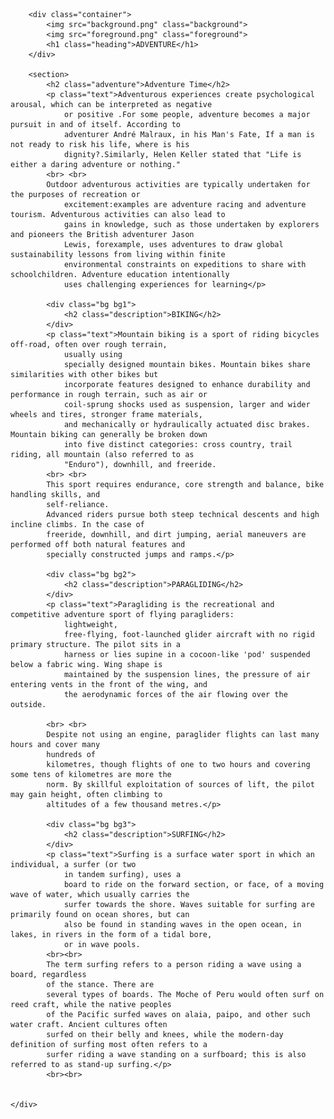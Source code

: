 <!DOCTYPE html>
<html lang="en">

<head>
    <meta charset="UTF-8">
    <meta http-equiv="X-UA-Compatible" content="IE=edge">
    <meta name="viewport" content="width=device-width, initial-scale=1.0">
    <title>Parallax Website</title>
    <link rel="stylesheet" href="style.css">
</head>

<body>
    <div id="wrapper">

        <div class="container">
            <img src="background.png" class="background">
            <img src="foreground.png" class="foreground">
            <h1 class="heading">ADVENTURE</h1>
        </div>

        <section>
            <h2 class="adventure">Adventure Time</h2>
            <p class="text">Adventurous experiences create psychological arousal, which can be interpreted as negative
                or positive .For some people, adventure becomes a major pursuit in and of itself. According to
                adventurer André Malraux, in his Man's Fate, If a man is not ready to risk his life, where is his
                dignity?.Similarly, Helen Keller stated that "Life is either a daring adventure or nothing."
            <br> <br>
            Outdoor adventurous activities are typically undertaken for the purposes of recreation or
                excitement:examples are adventure racing and adventure tourism. Adventurous activities can also lead to
                gains in knowledge, such as those undertaken by explorers and pioneers the British adventurer Jason
                Lewis, forexample, uses adventures to draw global sustainability lessons from living within finite
                environmental constraints on expeditions to share with schoolchildren. Adventure education intentionally
                uses challenging experiences for learning</p>

            <div class="bg bg1">
                <h2 class="description">BIKING</h2>
            </div>
            <p class="text">Mountain biking is a sport of riding bicycles off-road, often over rough terrain,
                usually using
                specially designed mountain bikes. Mountain bikes share similarities with other bikes but
                incorporate features designed to enhance durability and performance in rough terrain, such as air or
                coil-sprung shocks used as suspension, larger and wider wheels and tires, stronger frame materials,
                and mechanically or hydraulically actuated disc brakes. Mountain biking can generally be broken down
                into five distinct categories: cross country, trail riding, all mountain (also referred to as
                "Enduro"), downhill, and freeride.
            <br> <br>
            This sport requires endurance, core strength and balance, bike handling skills, and
            self-reliance.
            Advanced riders pursue both steep technical descents and high incline climbs. In the case of
            freeride, downhill, and dirt jumping, aerial maneuvers are performed off both natural features and
            specially constructed jumps and ramps.</p>

            <div class="bg bg2">
                <h2 class="description">PARAGLIDING</h2>
            </div>
            <p class="text">Paragliding is the recreational and competitive adventure sport of flying paragliders:
                lightweight,
                free-flying, foot-launched glider aircraft with no rigid primary structure. The pilot sits in a
                harness or lies supine in a cocoon-like 'pod' suspended below a fabric wing. Wing shape is
                maintained by the suspension lines, the pressure of air entering vents in the front of the wing, and
                the aerodynamic forces of the air flowing over the outside.

            <br> <br>
            Despite not using an engine, paraglider flights can last many hours and cover many
            hundreds of
            kilometres, though flights of one to two hours and covering some tens of kilometres are more the
            norm. By skillful exploitation of sources of lift, the pilot may gain height, often climbing to
            altitudes of a few thousand metres.</p>

            <div class="bg bg3">
                <h2 class="description">SURFING</h2>
            </div>
            <p class="text">Surfing is a surface water sport in which an individual, a surfer (or two
                in tandem surfing), uses a
                board to ride on the forward section, or face, of a moving wave of water, which usually carries the
                surfer towards the shore. Waves suitable for surfing are primarily found on ocean shores, but can
                also be found in standing waves in the open ocean, in lakes, in rivers in the form of a tidal bore,
                or in wave pools.
            <br><br>
            The term surfing refers to a person riding a wave using a board, regardless
            of the stance. There are
            several types of boards. The Moche of Peru would often surf on reed craft, while the native peoples
            of the Pacific surfed waves on alaia, paipo, and other such water craft. Ancient cultures often
            surfed on their belly and knees, while the modern-day definition of surfing most often refers to a
            surfer riding a wave standing on a surfboard; this is also referred to as stand-up surfing.</p>
            <br><br>
            

    </div>
</body>

</html>
